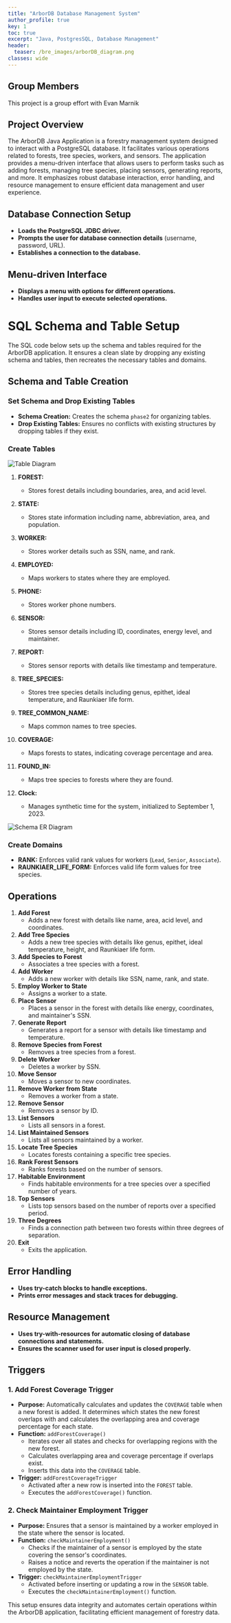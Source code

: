 ```yaml
---
title: "ArborDB Database Management System"
author_profile: true
key: 1
toc: true
excerpt: "Java, PostgresSQL, Database Management"
header:
  teaser: /bre_images/arborDB_diagram.png
classes: wide
---
```

## Group Members
This project is a group effort with Evan Marnik 

## Project Overview

The ArborDB Java Application is a forestry management system designed to interact with a PostgreSQL database. It facilitates various operations related to forests, tree species, workers, and sensors. The application provides a menu-driven interface that allows users to perform tasks such as adding forests, managing tree species, placing sensors, generating reports, and more. It emphasizes robust database interaction, error handling, and resource management to ensure efficient data management and user experience.

## Database Connection Setup

- **Loads the PostgreSQL JDBC driver.**
- **Prompts the user for database connection details** (username, password, URL).
- **Establishes a connection to the database.**

## Menu-driven Interface

- **Displays a menu with options for different operations.**
- **Handles user input to execute selected operations.**

# SQL Schema and Table Setup

The SQL code below sets up the schema and tables required for the ArborDB application. It ensures a clean slate by dropping any existing schema and tables, then recreates the necessary tables and domains.

## Schema and Table Creation

### Set Schema and Drop Existing Tables

- **Schema Creation:** Creates the schema `phase2` for organizing tables.
- **Drop Existing Tables:** Ensures no conflicts with existing structures by dropping tables if they exist.

### Create Tables

![Table Diagram](/bre_images/arborDB_ER.png)

1. **FOREST:**
   - Stores forest details including boundaries, area, and acid level.

2. **STATE:**
   - Stores state information including name, abbreviation, area, and population.

3. **WORKER:**
   - Stores worker details such as SSN, name, and rank.

4. **EMPLOYED:**
   - Maps workers to states where they are employed.

5. **PHONE:**
   - Stores worker phone numbers.

6. **SENSOR:**
   - Stores sensor details including ID, coordinates, energy level, and maintainer.

7. **REPORT:**
   - Stores sensor reports with details like timestamp and temperature.

8. **TREE_SPECIES:**
   - Stores tree species details including genus, epithet, ideal temperature, and Raunkiaer life form.

9. **TREE_COMMON_NAME:**
   - Maps common names to tree species.

10. **COVERAGE:**
    - Maps forests to states, indicating coverage percentage and area.

11. **FOUND_IN:**
    - Maps tree species to forests where they are found.

12. **Clock:**
    - Manages synthetic time for the system, initialized to September 1, 2023.

![Schema ER Diagram](/bre_images/arborDB_diagram.png)

### Create Domains

- **RANK:** Enforces valid rank values for workers (`Lead`, `Senior`, `Associate`).
- **RAUNKIAER_LIFE_FORM:** Enforces valid life form values for tree species.

## Operations

1. **Add Forest**
   - Adds a new forest with details like name, area, acid level, and coordinates.
2. **Add Tree Species**
   - Adds a new tree species with details like genus, epithet, ideal temperature, height, and Raunkiaer life form.
3. **Add Species to Forest**
   - Associates a tree species with a forest.
4. **Add Worker**
   - Adds a new worker with details like SSN, name, rank, and state.
5. **Employ Worker to State**
   - Assigns a worker to a state.
6. **Place Sensor**
   - Places a sensor in the forest with details like energy, coordinates, and maintainer's SSN.
7. **Generate Report**
   - Generates a report for a sensor with details like timestamp and temperature.
8. **Remove Species from Forest**
   - Removes a tree species from a forest.
9. **Delete Worker**
   - Deletes a worker by SSN.
10. **Move Sensor**
    - Moves a sensor to new coordinates.
11. **Remove Worker from State**
    - Removes a worker from a state.
12. **Remove Sensor**
    - Removes a sensor by ID.
13. **List Sensors**
    - Lists all sensors in a forest.
14. **List Maintained Sensors**
    - Lists all sensors maintained by a worker.
15. **Locate Tree Species**
    - Locates forests containing a specific tree species.
16. **Rank Forest Sensors**
    - Ranks forests based on the number of sensors.
17. **Habitable Environment**
    - Finds habitable environments for a tree species over a specified number of years.
18. **Top Sensors**
    - Lists top sensors based on the number of reports over a specified period.
19. **Three Degrees**
    - Finds a connection path between two forests within three degrees of separation.
20. **Exit**
    - Exits the application.

## Error Handling

- **Uses try-catch blocks to handle exceptions.**
- **Prints error messages and stack traces for debugging.**

## Resource Management

- **Uses try-with-resources for automatic closing of database connections and statements.**
- **Ensures the scanner used for user input is closed properly.**

## Triggers

### 1. Add Forest Coverage Trigger

- **Purpose:** Automatically calculates and updates the `COVERAGE` table when a new forest is added. It determines which states the new forest overlaps with and calculates the overlapping area and coverage percentage for each state.
- **Function:** `addForestCoverage()`
  - Iterates over all states and checks for overlapping regions with the new forest.
  - Calculates overlapping area and coverage percentage if overlaps exist.
  - Inserts this data into the `COVERAGE` table.
- **Trigger:** `addForestCoverageTrigger`
  - Activated after a new row is inserted into the `FOREST` table.
  - Executes the `addForestCoverage()` function.

### 2. Check Maintainer Employment Trigger

- **Purpose:** Ensures that a sensor is maintained by a worker employed in the state where the sensor is located.
- **Function:** `checkMaintainerEmployment()`
  - Checks if the maintainer of a sensor is employed by the state covering the sensor's coordinates.
  - Raises a notice and reverts the operation if the maintainer is not employed by the state.
- **Trigger:** `checkMaintainerEmploymentTrigger`
  - Activated before inserting or updating a row in the `SENSOR` table.
  - Executes the `checkMaintainerEmployment()` function.

This setup ensures data integrity and automates certain operations within the ArborDB application, facilitating efficient management of forestry data.


